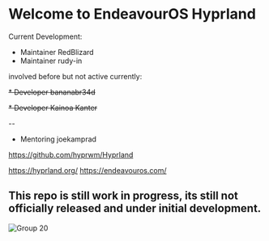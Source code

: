 # Welcome to EndeavourOS Hyprland
Current Development:
* Maintainer RedBlizard
* Maintainer rudy-in

involved before but not active currently:

~~* Developer bananabr34d~~

~~* Developer Kainoa Kanter~~

--
* Mentoring joekamprad

https://github.com/hyprwm/Hyprland

https://hyprland.org/
https://endeavouros.com/

## This repo is still work in progress, its still not officially  released and under initial development.

![Group 20](https://github.com/EndeavourOS-Community-Editions/hyprland/assets/108489214/b0e22c20-d400-4550-b305-b42e518ffb8e)
